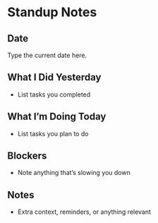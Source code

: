 # Standup Notes

## Date
Type the current date here.

## What I Did Yesterday
- List tasks you completed

## What I’m Doing Today
- List tasks you plan to do

## Blockers
- Note anything that’s slowing you down

## Notes
- Extra context, reminders, or anything relevant
